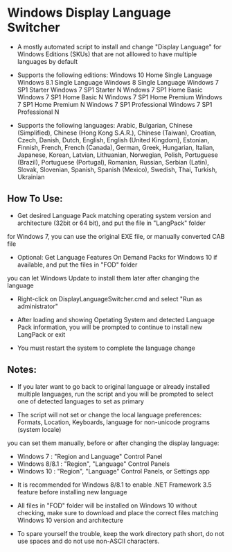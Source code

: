 # Windows Display Language Switcher

* A mostly automated script to install and change "Display Language" for
Windows Editions (SKUs) that are not alllowed to have multiple languages by default

* Supports the following editions:
Windows 10 Home Single Language
Windows 8.1 Single Language
Windows 8 Single Language
Windows 7 SP1 Starter
Windows 7 SP1 Starter N
Windows 7 SP1 Home Basic
Windows 7 SP1 Home Basic N
Windows 7 SP1 Home Premium
Windows 7 SP1 Home Premium N
Windows 7 SP1 Professional
Windows 7 SP1 Professional N

* Supports the following languages:
Arabic, Bulgarian, Chinese (Simplified), Chinese (Hong Kong S.A.R.), Chinese (Taiwan), Croatian, 
Czech, Danish, Dutch, English, English (United Kingdom), Estonian, Finnish, French, French (Canada), 
German, Greek, Hungarian, Italian, Japanese, Korean, Latvian, Lithuanian, Norwegian, Polish, 
Portuguese (Brazil), Portuguese (Portugal), Romanian, Russian, Serbian (Latin), Slovak, Slovenian, 
Spanish, Spanish (Mexico), Swedish, Thai, Turkish, Ukrainian

## How To Use:

* Get desired Language Pack matching operating system version and architecture (32bit or 64 bit), and put the file in "LangPack" folder

for Windows 7, you can use the original EXE file, or manually converted CAB file

* Optional: Get Language Features On Demand Packs for Windows 10 if available, and put the files in "FOD" folder

you can let Windows Update to install them later after changing the language

* Right-click on DisplayLanguageSwitcher.cmd and select "Run as administrator"

* After loading and showing Opetating System and detected Language Pack information, you will be prompted to continue to install new LangPack or exit

* You must restart the system to complete the language change

## Notes:

* If you later want to go back to original language or already installed multiple languages, run the script and you will be prompted to select one of detected languages to set as primary

* The script will not set or change the local language preferences:
Formats, Location, Keyboards, language for non-unicode programs (system locale)

you can set them manually, before or after changing the display language:

- Windows 7     : "Region and Language" Control Panel
- Windows 8/8.1 : "Region", "Language" Control Panels
- Windows 10    : "Region", "Language" Control Panels, or Settings app

* It is recommended for Windows 8/8.1 to enable .NET Framework 3.5 feature before installing new language

* All files in "FOD" folder will be installed on Windows 10 without checking, make sure to download and place the correct files matching Windows 10 version and architecture

* To spare yourself the trouble, keep the work directory path short, do not use spaces and do not use non-ASCII characters. 
